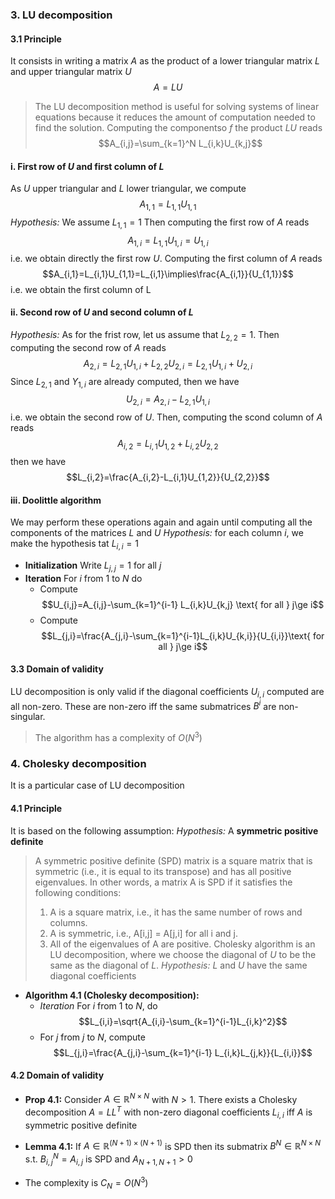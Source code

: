 ### 3. LU decomposition

#### 3.1 Principle
It consists in writing a matrix $A$ as the product of a lower triangular matrix $L$ and upper triangular matrix $U$
$$A=LU$$
> The LU decomposition method is useful for solving systems of linear equations because it reduces the amount of computation needed to find the solution.
Computing the componentso $f$ the product $LU$ reads
$$A_{i,j}=\sum_{k=1}^N L_{i,k}U_{k,j}$$

#### i. First row of $U$ and first column of $L$
As $U$ upper triangular and $L$ lower triangular, we compute 
$$A_{1,1}=L_{1,1}U_{1,1}$$
*Hypothesis:* We assume $L_{1,1}=1$
Then computing the first row of $A$ reads
$$A_{1,i}=L_{1,1}U_{1,i}=U_{1,i}$$
i.e. we obtain directly the first row $U$.
Computing the first column of $A$ reads
$$A_{i,1}=L_{i,1}U_{1,1}=L_{i,1}\implies\frac{A_{i,1}}{U_{1,1}}$$
i.e. we obtain the first column of L

#### ii. Second row of $U$ and second column of $L$
*Hypothesis:* As for the frist row, let us assume that $L_{2,2}=1$. Then computing the second row of $A$ reads
$$A_{2,i}=L_{2,1}U_{1,i}+L_{2,2}U_{2,i}=L_{2,1}U_{1,i}+U_{2,i}$$
Since $L_{2,1}$ and $Y_{1,i}$ are already computed, then we have
$$U_{2,i}=A_{2,i}-L_{2,1}U_{1,i}$$
i.e. we obtain the second row of $U$.
Then, computing the scond column of $A$ reads
$$A_{i,2}=L_{i,1}U_{1,2}+L_{i,2}U_{2,2}$$
then we have
$$L_{i,2}=\frac{A_{i,2}-L_{i,1}U_{1,2}}{U_{2,2}}$$

#### iii. Doolittle algorithm
We may perform these operations again and again until computing all the components of the matrices $L$ and $U$
*Hypothesis:* for each column $i$, we make the hypothesis tat $L_{i,i}=1$

- **Initialization** Write $L_{j,j}=1$ for all $j$
- **Iteration** For $i$ from $1$ to $N$ do
  - Compute
    $$U_{i,j}=A_{i,j}-\sum_{k=1}^{i-1} L_{i,k}U_{k,j} \text{ for all } j\ge i$$ 
  - Compute
    $$L_{j,i}=\frac{A_{j,i}-\sum_{k=1}^{i-1}L_{i,k}U_{k,i}}{U_{i,i}}\text{ for all } j\ge i$$

#### 3.3 Domain of validity
LU decomposition is only valid if the diagonal coefficients $U_{i,i}$ computed are all non-zero. These are non-zero iff the same submatrices $B^i$ are non-singular. 

> The algorithm has a complexity of $O(N^3)$

### 4. Cholesky decomposition
It is a particular case of LU decomposition

#### 4.1 Principle
It is based on the following assumption:
*Hypothesis:* A **symmetric positive definite**
> A symmetric positive definite (SPD) matrix is a square matrix that is symmetric (i.e., it is equal to its transpose) and has all positive eigenvalues. In other words, a matrix A is SPD if it satisfies the following conditions:
> 1. A is a square matrix, i.e., it has the same number of rows and columns.
> 2. A is symmetric, i.e., A[i,j] = A[j,i] for all i and j.
> 3. All of the eigenvalues of A are positive.
Cholesky algorithm is an LU decomposition, where we choose the diagonal of $U$ to be the same as the diagonal of $L$.
*Hypothesis:* $L$ and $U$ have the same diagonal coefficients

- **Algorithm 4.1 (Cholesky decomposition):**
  - *Iteration* For $i$ from $1$ to $N$, do
    $$L_{i,i}=\sqrt{A_{i,i}-\sum_{k=1}^{i-1}L_{i,k}^2}$$
  - For $j$ from $j$ to $N$, compute
    $$L_{j,i}=\frac{A_{j,i}-\sum_{k=1}^{i-1} L_{i,k}L_{j,k}}{L_{i,i}}$$

#### 4.2 Domain of validity
- **Prop 4.1:** Consider $A\in\mathbb{R}^{N\times N}$ with $N\gt 1$. There exists a Cholesky decomposition $A=LL^T$ with non-zero diagonal coefficients $L_{i,i}$ iff $A$ is symmetric positive definite

- **Lemma 4.1:** If $A\in \mathbb{R}^{(N+1)\times (N+1)}$ is SPD then its submatrix $B^N\in\mathbb{R}^{N\times N}$ s.t. $B_{i,j}^N = A_{i,j}$ is SPD and $A_{N+1,N+1}\gt0$

- The complexity is $C_N=O(N^3)$